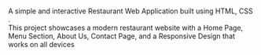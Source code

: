 <br>A simple and interactive Restaurant Web Application built using HTML, CSS</br>. <br>This project showcases a modern restaurant website with a Home Page, Menu Section, About Us, Contact Page, and a Responsive Design that works on all devices</br>
